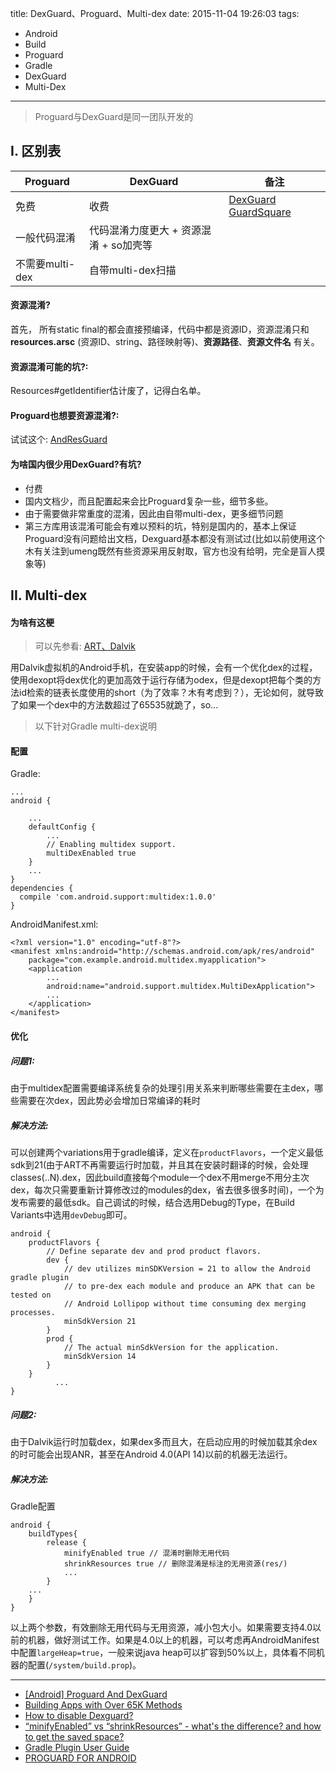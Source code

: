 title: DexGuard、Proguard、Multi-dex
date: 2015-11-04 19:26:03
tags:
- Android
- Build
- Proguard
- Gradle
- DexGuard
- Multi-Dex

---

> Proguard与DexGuard是同一团队开发的

## I. 区别表

Proguard | DexGuard | 备注
-|-|-
免费 | 收费 | [DexGuard GuardSquare](https://www.guardsquare.com/dexguard)
一般代码混淆 | 代码混淆力度更大 + 资源混淆 + so加壳等
不需要multi-dex | 自带multi-dex扫描

<!-- more -->

#### 资源混淆?
首先， 所有static final的都会直接预编译，代码中都是资源ID，资源混淆只和 **resources.arsc** (资源ID、string、路径映射等)、**资源路径**、**资源文件名** 有关。

#### 资源混淆可能的坑?:

Resources#getIdentifier估计废了，记得白名单。

#### Proguard也想要资源混淆?:

试试这个: [AndResGuard](https://github.com/shwenzhang/AndResGuard)

#### 为啥国内很少用DexGuard?有坑?

- 付费
- 国内文档少，而且配置起来会比Proguard复杂一些，细节多些。
- 由于需要做非常重度的混淆，因此由自带multi-dex，更多细节问题
- 第三方库用该混淆可能会有难以预料的坑，特别是国内的，基本上保证Proguard没有问题给出文档，Dexguard基本都没有测试过(比如以前使用这个木有关注到umeng既然有些资源采用反射取，官方也没有给明，完全是盲人摸象等)

## II. Multi-dex

#### 为啥有这梗

> 可以先参看: [ART、Dalvik](http://blog.dreamtobe.cn/2015/11/01/android_art_dalvik/)

用Dalvik虚拟机的Android手机，在安装app的时候，会有一个优化dex的过程，使用dexopt将dex优化的更加高效于运行存储为odex，但是dexopt把每个类的方法id检索的链表长度使用的short（为了效率？木有考虑到？），无论如何，就导致了如果一个dex中的方法数超过了65535就跪了，so...

> 以下针对Gradle multi-dex说明

#### 配置

Gradle:

```
...
android {

    ...
    defaultConfig {
        ...
        // Enabling multidex support.
        multiDexEnabled true
    }
    ...
}
dependencies {
  compile 'com.android.support:multidex:1.0.0'
}
```

AndroidManifest.xml:

```
<?xml version="1.0" encoding="utf-8"?>
<manifest xmlns:android="http://schemas.android.com/apk/res/android"
    package="com.example.android.multidex.myapplication">
    <application
        ...
        android:name="android.support.multidex.MultiDexApplication">
        ...
    </application>
</manifest>
```

#### 优化

##### 问题1:
由于multidex配置需要编译系统复杂的处理引用关系来判断哪些需要在主dex，哪些需要在次dex，因此势必会增加日常编译的耗时

##### 解决方法:
可以创建两个variations用于gradle编译，定义在`productFlavors`，一个定义最低sdk到21(由于ART不再需要运行时加载，并且其在安装时翻译的时候，会处理classes(..N).dex，因此build直接每个module一个dex不用merge不用分主次dex，每次只需要重新计算修改过的modules的dex，省去很多很多时间)，一个为发布需要的最低sdk。自己调试的时候，结合选用Debug的Type，在Build Variants中选用`devDebug`即可。

```
android {
    productFlavors {
        // Define separate dev and prod product flavors.
        dev {
            // dev utilizes minSDKVersion = 21 to allow the Android gradle plugin
            // to pre-dex each module and produce an APK that can be tested on
            // Android Lollipop without time consuming dex merging processes.
            minSdkVersion 21
        }
        prod {
            // The actual minSdkVersion for the application.
            minSdkVersion 14
        }
    }
          ...
}
```

##### 问题2:

由于Dalvik运行时加载dex，如果dex多而且大，在启动应用的时候加载其余dex的时可能会出现ANR，甚至在Android 4.0(API 14)以前的机器无法运行。

##### 解决方法:

Gradle配置

```
android {
    buildTypes{
        release {
            minifyEnabled true // 混淆时删除无用代码
            shrinkResources true // 删除混淆是标注的无用资源(res/)
            ...
        }
    ...
    }
}
```

以上两个参数，有效删除无用代码与无用资源，减小包大小。如果需要支持4.0以前的机器，做好测试工作。如果是4.0以上的机器，可以考虑再AndroidManifest中配置`largeHeap=true`，一般来说java heap可以扩容到50%以上，具体看不同机器的配置(`/system/build.prop`)。

---

- [[Android] Proguard And DexGuard](http://blog.csdn.net/arui319/article/details/18360147)
- [Building Apps with Over 65K Methods](https://developer.android.com/intl/ko/tools/building/multidex.html)
- [How to disable Dexguard?](http://stackoverflow.com/questions/27508560/how-to-disable-dexguard)
- [“minifyEnabled” vs “shrinkResources” - what's the difference? and how to get the saved space?](http://stackoverflow.com/questions/30800804/minifyenabled-vs-shrinkresources-whats-the-difference-and-how-to-get-the)
- [Gradle Plugin User Guide](http://tools.android.com/tech-docs/new-build-system/user-guide)
- [PROGUARD FOR ANDROID](https://lab.getbase.com/proguard-for-android/)
